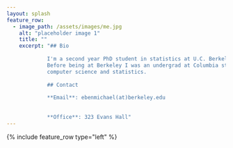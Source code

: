 ```yaml
---
layout: splash
feature_row:
  - image_path: /assets/images/me.jpg
    alt: "placeholder image 1"
    title: ""
    excerpt: "## Bio
	         
			 I'm a second year PhD student in statistics at U.C. Berkeley. 
			 Before being at Berkeley I was an undergrad at Columbia studying 
			 computer science and statistics.
             
			 ## Contact
			 
			 **Email**: ebenmichael(at)berkeley.edu
			 
			 
			 **Office**: 323 Evans Hall"
---
```

{% include feature_row type="left" %}

